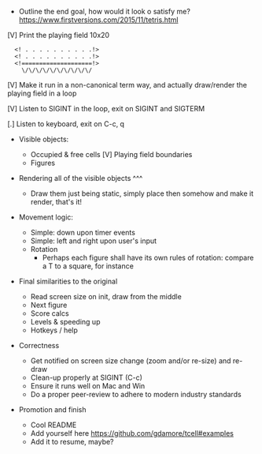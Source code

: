 - Outline the end goal, how would it look o satisfy me?
  https://www.firstversions.com/2015/11/tetris.html

[V] Print the playing field 10x20
```
  <! . . . . . . . . . .!>
  <! . . . . . . . . . .!>
  <!====================!>
    \/\/\/\/\/\/\/\/\/\/
```

[V] Make it run in a non-canonical term way, and actually draw/render the playing field in a loop

[V] Listen to SIGINT in the loop, exit on SIGINT and SIGTERM

[.] Listen to keyboard, exit on C-c, q

- Visible objects:
  - Occupied & free cells
  [V] Playing field boundaries
  - Figures
- Rendering all of the visible objects ^^^
  - Draw them just being static, simply place then somehow and make it
    render, that's it!

- Movement logic:
  - Simple: down upon timer events
  - Simple: left and right upon user's input
  - Rotation
    - Perhaps each figure shall have its own rules of rotation:
      compare a T to a square, for instance

- Final similarities to the original
  - Read screen size on init, draw from the middle
  - Next figure
  - Score calcs
  - Levels & speeding up
  - Hotkeys / help

- Correctness
  - Get notified on screen size change (zoom and/or re-size) and re-draw
  - Clean-up properly at SIGINT (C-c)
  - Ensure it runs well on Mac and Win
  - Do a proper peer-review to adhere to modern industry standards


- Promotion and finish
  - Cool README
  - Add yourself here https://github.com/gdamore/tcell#examples
  - Add it to resume, maybe?
